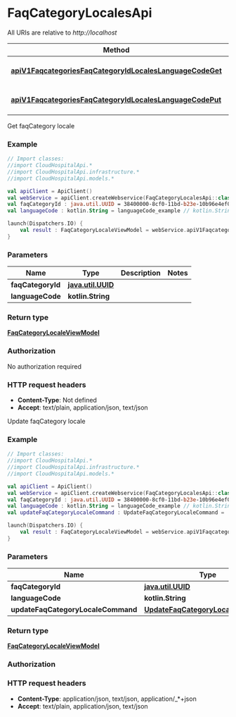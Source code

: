 # FaqCategoryLocalesApi

All URIs are relative to *http://localhost*

Method | HTTP request | Description
------------- | ------------- | -------------
[**apiV1FaqcategoriesFaqCategoryIdLocalesLanguageCodeGet**](FaqCategoryLocalesApi.md#apiV1FaqcategoriesFaqCategoryIdLocalesLanguageCodeGet) | **GET** api/v1/faqcategories/{faqCategoryId}/locales/{languageCode} | Get faqCategory locale
[**apiV1FaqcategoriesFaqCategoryIdLocalesLanguageCodePut**](FaqCategoryLocalesApi.md#apiV1FaqcategoriesFaqCategoryIdLocalesLanguageCodePut) | **PUT** api/v1/faqcategories/{faqCategoryId}/locales/{languageCode} | Update faqCategory locale



Get faqCategory locale

### Example
```kotlin
// Import classes:
//import CloudHospitalApi.*
//import CloudHospitalApi.infrastructure.*
//import CloudHospitalApi.models.*

val apiClient = ApiClient()
val webService = apiClient.createWebservice(FaqCategoryLocalesApi::class.java)
val faqCategoryId : java.util.UUID = 38400000-8cf0-11bd-b23e-10b96e4ef00d // java.util.UUID | 
val languageCode : kotlin.String = languageCode_example // kotlin.String | 

launch(Dispatchers.IO) {
    val result : FaqCategoryLocaleViewModel = webService.apiV1FaqcategoriesFaqCategoryIdLocalesLanguageCodeGet(faqCategoryId, languageCode)
}
```

### Parameters

Name | Type | Description  | Notes
------------- | ------------- | ------------- | -------------
 **faqCategoryId** | [**java.util.UUID**](.md)|  |
 **languageCode** | **kotlin.String**|  |

### Return type

[**FaqCategoryLocaleViewModel**](FaqCategoryLocaleViewModel.md)

### Authorization

No authorization required

### HTTP request headers

 - **Content-Type**: Not defined
 - **Accept**: text/plain, application/json, text/json


Update faqCategory locale

### Example
```kotlin
// Import classes:
//import CloudHospitalApi.*
//import CloudHospitalApi.infrastructure.*
//import CloudHospitalApi.models.*

val apiClient = ApiClient()
val webService = apiClient.createWebservice(FaqCategoryLocalesApi::class.java)
val faqCategoryId : java.util.UUID = 38400000-8cf0-11bd-b23e-10b96e4ef00d // java.util.UUID | 
val languageCode : kotlin.String = languageCode_example // kotlin.String | 
val updateFaqCategoryLocaleCommand : UpdateFaqCategoryLocaleCommand =  // UpdateFaqCategoryLocaleCommand | 

launch(Dispatchers.IO) {
    val result : FaqCategoryLocaleViewModel = webService.apiV1FaqcategoriesFaqCategoryIdLocalesLanguageCodePut(faqCategoryId, languageCode, updateFaqCategoryLocaleCommand)
}
```

### Parameters

Name | Type | Description  | Notes
------------- | ------------- | ------------- | -------------
 **faqCategoryId** | [**java.util.UUID**](.md)|  |
 **languageCode** | **kotlin.String**|  |
 **updateFaqCategoryLocaleCommand** | [**UpdateFaqCategoryLocaleCommand**](UpdateFaqCategoryLocaleCommand.md)|  | [optional]

### Return type

[**FaqCategoryLocaleViewModel**](FaqCategoryLocaleViewModel.md)

### Authorization



### HTTP request headers

 - **Content-Type**: application/json, text/json, application/_*+json
 - **Accept**: text/plain, application/json, text/json


